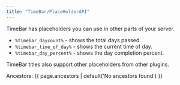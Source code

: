 ```yaml
---
title: "TimeBar/PlaceHolderAPI"
---
```

TimeBar has placeholders you can use in other parts of your server.

- `%timebar_daycount%` - shows the total days passed.
- `%timebar_time_of_day%` - shows the current time of day.
- `%timebar_day_percent%` - shows the day completion percent.

TimeBar titles also support other placeholders from other plugins.

<p>Ancestors: {{ page.ancestors | default('No ancestors found') }}</p>
